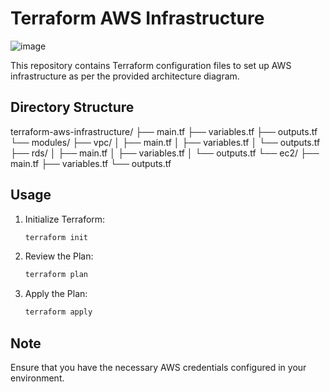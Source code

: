 # Terraform AWS Infrastructure
![image](https://github.com/hasithacharith07/terraform-aws-infrastructure/assets/167498308/d5a5bbe0-012c-4c87-948f-832f06e0f74b)

This repository contains Terraform configuration files to set up AWS infrastructure as per the provided architecture diagram.

## Directory Structure

terraform-aws-infrastructure/
├── main.tf
├── variables.tf
├── outputs.tf
└── modules/
├── vpc/
│ ├── main.tf
│ ├── variables.tf
│ └── outputs.tf
├── rds/
│ ├── main.tf
│ ├── variables.tf
│ └── outputs.tf
└── ec2/
├── main.tf
├── variables.tf
└── outputs.tf


## Usage

1. Initialize Terraform:
    ```sh
    terraform init
    ```

2. Review the Plan:
    ```sh
    terraform plan
    ```

3. Apply the Plan:
    ```sh
    terraform apply
    ```

## Note

Ensure that you have the necessary AWS credentials configured in your environment.

